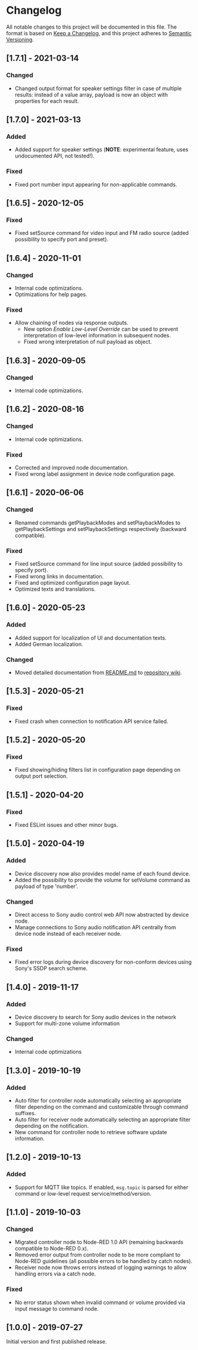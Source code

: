 # Changelog
All notable changes to this project will be documented in this file.
The format is based on [Keep a Changelog](https://keepachangelog.com/en/1.0.0/),
and this project adheres to [Semantic Versioning](https://semver.org/spec/v2.0.0.html).

## [1.7.1] - 2021-03-14
### Changed
- Changed output format for speaker settings filter in case of multiple results: instead of a value array, payload is now an object with properties for each result.

## [1.7.0] - 2021-03-13
### Added
- Added support for speaker settings (**NOTE**: experimental feature, uses undocumented API, not tested!).

### Fixed
- Fixed port number input appearing for non-applicable commands.

## [1.6.5] - 2020-12-05
### Fixed
- Fixed setSource command for video input and FM radio source (added possibility to specify port and preset).

## [1.6.4] - 2020-11-01
### Changed
- Internal code optimizations.
- Optimizations for help pages.

### Fixed
- Allow chaining of nodes via response outputs.
  - New option _Enable Low-Level Override_ can be used to prevent interpretation of low-level information in subsequent nodes.
  - Fixed wrong interpretation of null payload as object.

## [1.6.3] - 2020-09-05
### Changed
- Internal code optimizations.

## [1.6.2] - 2020-08-16
### Changed
- Internal code optimizations.

### Fixed
- Corrected and improved node documentation.
- Fixed wrong label assignment in device node configuration page.

## [1.6.1] - 2020-06-06
### Changed
- Renamed commands getPlaybackModes and setPlaybackModes to getPlaybackSettings and setPlaybackSettings respectively (backward compatible).

### Fixed
- Fixed setSource command for line input source (added possibility to specify port).
- Fixed wrong links in documentation.
- Fixed and optimized configuration page layout.
- Optimized texts and translations.

## [1.6.0] - 2020-05-23
### Added
- Added support for localization of UI and documentation texts.
- Added German localization.

### Changed
- Moved detailed documentation from [README.md](README.md) to [repository wiki](https://github.com/jensrossbach/node-red-contrib-sony-audio/wiki).

## [1.5.3] - 2020-05-21
### Fixed
- Fixed crash when connection to notification API service failed.

## [1.5.2] - 2020-05-20
### Fixed
- Fixed showing/hiding filters list in configuration page depending on output port selection.

## [1.5.1] - 2020-04-20
### Fixed
- Fixed ESLint issues and other minor bugs.

## [1.5.0] - 2020-04-19
### Added
- Device discovery now also provides model name of each found device.
- Added the possibility to provide the volume for setVolume command as payload of type 'number'.

### Changed
- Direct access to Sony audio control web API now abstracted by device node.
- Manage connections to Sony audio notification API centrally from device node instead of each receiver node.

### Fixed
- Fixed error logs during device discovery for non-conform devices using Sony's SSDP search scheme.

## [1.4.0] - 2019-11-17
### Added
- Device discovery to search for Sony audio devices in the network
- Support for multi-zone volume information

### Changed
- Internal code optimizations

## [1.3.0] - 2019-10-19
### Added
- Auto filter for controller node automatically selecting an appropriate filter depending on the command and customizable through command suffixes.
- Auto filter for receiver node automatically selecting an appropriate filter depending on the notification.
- New command for controller node to retrieve software update information.

## [1.2.0] - 2019-10-13
### Added
- Support for MQTT like topics. If enabled, `msg.topic` is parsed for either command or low-level request service/method/version.

## [1.1.0] - 2019-10-03
### Changed
- Migrated controller node to Node-RED 1.0 API (remaining backwards compatible to Node-RED 0.x).
- Removed error output from controller node to be more compliant to Node-RED guidelines (all possible errors to be handled by catch nodes).
- Receiver node now throws errors instead of logging warnings to allow handling errors via a catch node.

### Fixed
- No error status shown when invalid command or volume provided via input message to command node.

## [1.0.0] - 2019-07-27
Initial version and first published release.